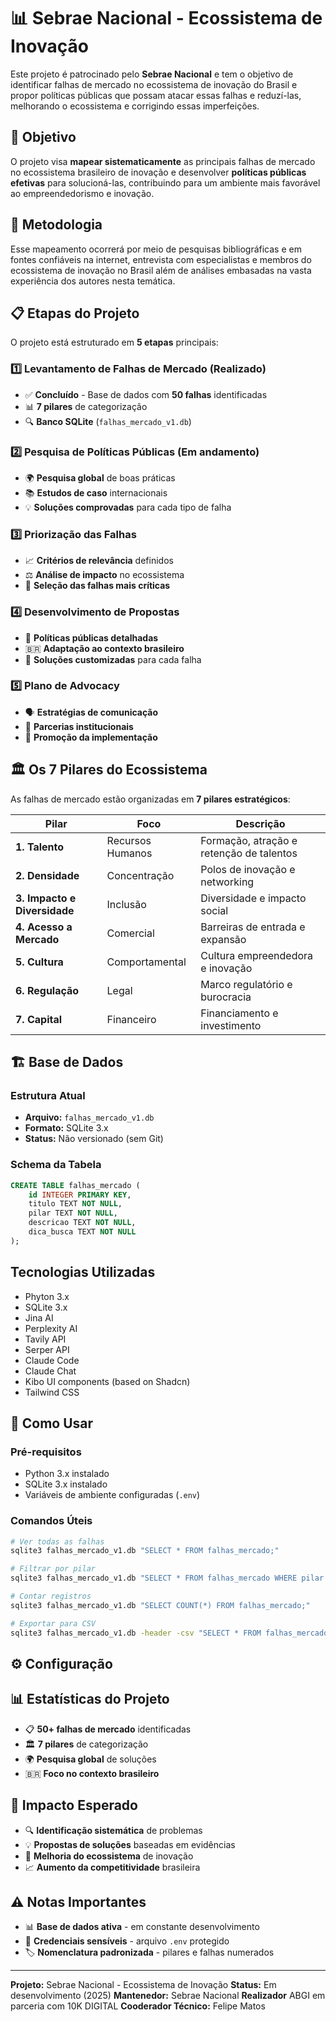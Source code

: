 # 📊 Sebrae Nacional - Ecossistema de Inovação

Este projeto é patrocinado pelo **Sebrae Nacional** e tem o objetivo de identificar falhas de mercado no ecossistema de inovação do Brasil e propor políticas públicas que possam atacar essas falhas e reduzí-las, melhorando o ecossistema e corrigindo essas imperfeições.

## 🎯 Objetivo

O projeto visa **mapear sistematicamente** as principais falhas de mercado no ecossistema brasileiro de inovação e desenvolver **políticas públicas efetivas** para solucioná-las, contribuindo para um ambiente mais favorável ao empreendedorismo e inovação.

## 🚀 Metodologia

Esse mapeamento ocorrerá por meio de pesquisas bibliográficas e em fontes confiáveis na internet, entrevista com especialistas e membros do ecossistema de inovação no Brasil além de análises embasadas na vasta experiência dos autores nesta temática.

## 📋 Etapas do Projeto

O projeto está estruturado em **5 etapas** principais:

### 1️⃣ Levantamento de Falhas de Mercado  (Realizado)
- ✅ **Concluído** - Base de dados com **50 falhas** identificadas
- 📊 **7 pilares** de categorização
- 🔍 **Banco SQLite** (`falhas_mercado_v1.db`)

### 2️⃣ Pesquisa de Políticas Públicas (Em andamento)
- 🌍 **Pesquisa global** de boas práticas
- 📚 **Estudos de caso** internacionais
- 💡 **Soluções comprovadas** para cada tipo de falha

### 3️⃣ Priorização das Falhas
- 📈 **Critérios de relevância** definidos
- ⚖️ **Análise de impacto** no ecossistema
- 🎯 **Seleção das falhas mais críticas**

### 4️⃣ Desenvolvimento de Propostas
- 📝 **Políticas públicas detalhadas**
- 🇧🇷 **Adaptação ao contexto brasileiro**
- 🎨 **Soluções customizadas** para cada falha

### 5️⃣ Plano de Advocacy
- 🗣️ **Estratégias de comunicação**
- 🤝 **Parcerias institucionais**
- 📢 **Promoção da implementação**

## 🏛️ Os 7 Pilares do Ecossistema

As falhas de mercado estão organizadas em **7 pilares estratégicos**:

| Pilar | Foco | Descrição |
|-------|------|-----------|
| **1. Talento** | Recursos Humanos | Formação, atração e retenção de talentos |
| **2. Densidade** | Concentração | Polos de inovação e networking |
| **3. Impacto e Diversidade** | Inclusão | Diversidade e impacto social |
| **4. Acesso a Mercado** | Comercial | Barreiras de entrada e expansão |
| **5. Cultura** | Comportamental | Cultura empreendedora e inovação |
| **6. Regulação** | Legal | Marco regulatório e burocracia |
| **7. Capital** | Financeiro | Financiamento e investimento |

## 🏗️ Base de Dados

### Estrutura Atual
- **Arquivo:** `falhas_mercado_v1.db`
- **Formato:** SQLite 3.x
- **Status:** Não versionado (sem Git)

### Schema da Tabela
```sql
CREATE TABLE falhas_mercado (
    id INTEGER PRIMARY KEY,
    titulo TEXT NOT NULL,
    pilar TEXT NOT NULL,
    descricao TEXT NOT NULL,
    dica_busca TEXT NOT NULL
);
```
## Tecnologias Utilizadas
- Phyton 3.x
- SQLite 3.x
- Jina AI
- Perplexity AI
- Tavily API
- Serper API
- Claude Code
- Claude Chat
- Kibo UI components (based on Shadcn)
- Tailwind CSS 


## 🚀 Como Usar

### Pré-requisitos
- Python 3.x instalado
- SQLite 3.x instalado
- Variáveis de ambiente configuradas (`.env`)

### Comandos Úteis

```bash
# Ver todas as falhas
sqlite3 falhas_mercado_v1.db "SELECT * FROM falhas_mercado;"

# Filtrar por pilar
sqlite3 falhas_mercado_v1.db "SELECT * FROM falhas_mercado WHERE pilar = '1. Talento';"

# Contar registros
sqlite3 falhas_mercado_v1.db "SELECT COUNT(*) FROM falhas_mercado;"

# Exportar para CSV
sqlite3 falhas_mercado_v1.db -header -csv "SELECT * FROM falhas_mercado;" > falhas.csv
```

## ⚙️ Configuração

## 📊 Estatísticas do Projeto

- 📋 **50+ falhas de mercado** identificadas
- 🏛️ **7 pilares** de categorização
- 🌍 **Pesquisa global** de soluções
- 🇧🇷 **Foco no contexto brasileiro**

## 🎯 Impacto Esperado

- 🔍 **Identificação sistemática** de problemas
- 💡 **Propostas de soluções** baseadas em evidências
- 🤝 **Melhoria do ecossistema** de inovação
- 📈 **Aumento da competitividade** brasileira

## ⚠️ Notas Importantes

- 📊 **Base de dados ativa** - em constante desenvolvimento
- 🔑 **Credenciais sensíveis** - arquivo `.env` protegido
- 🏷️ **Nomenclatura padronizada** - pilares e falhas numerados

---

**Projeto:** Sebrae Nacional - Ecossistema de Inovação
**Status:** Em desenvolvimento (2025)
**Mantenedor:** Sebrae Nacional
**Realizador** ABGI em parceria com 10K DIGITAL
**Cooderador Técnico:** Felipe Matos

